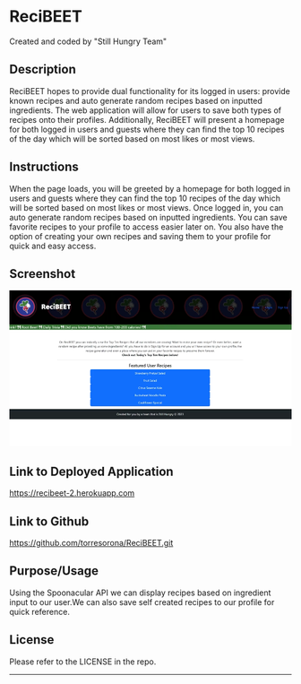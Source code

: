 # ReciBEET

Created and coded by "Still Hungry Team"

## Description

ReciBEET hopes to provide dual functionality for its logged in users: provide known recipes and auto generate random recipes based on inputted ingredients. The web application will allow for users to save both types of recipes onto their profiles.
Additionally, ReciBEET will present a homepage for both logged in users and guests where they can find the top 10 recipes of the day which will be sorted based on most likes or most views.


## Instructions

When the page loads, you will be greeted by a homepage for both logged in users and guests where they can find the top 10 recipes of the day which will be sorted based on most likes or most views. Once logged in, you can auto generate random recipes based on inputted ingredients. You can save favorite recipes to your profile to access easier later on. You also have the option of creating your own recipes and saving them to your profile for quick and easy access.

## Screenshot

![image](./public/assets/images/screenshot.png)


## Link to Deployed Application

https://recibeet-2.herokuapp.com

## Link to Github

https://github.com/torresorona/ReciBEET.git

## Purpose/Usage

Using the Spoonacular API we can display recipes based on ingredient input to our user.We can also save self created recipes to our profile for quick reference.

## License

Please refer to the LICENSE in the repo.

---